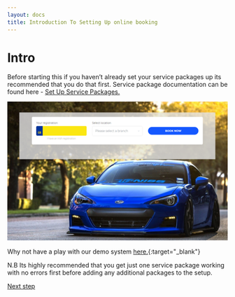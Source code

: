 ```yaml
---
layout: docs
title: Introduction To Setting Up online booking
---
```

# Intro 
Before starting this if you haven’t already set your service packages up its recommended that you do that first. Service package documentation can be found here - [Set Up Service Packages.](/docs/garagehive-service-packages.html)

![](media/garagehive-onlinebooking-35.png)

Why not have a play with our demo system [here.](https://onlinebooking.garagehive.co.uk/cronusmotorsbc.html){:target="_blank"}

N.B Its highly recommended that you get just one service package working with no errors first before adding any additional packages to the setup. 

[Next step](/docs/garagehive-onlinebooking-setup.html)